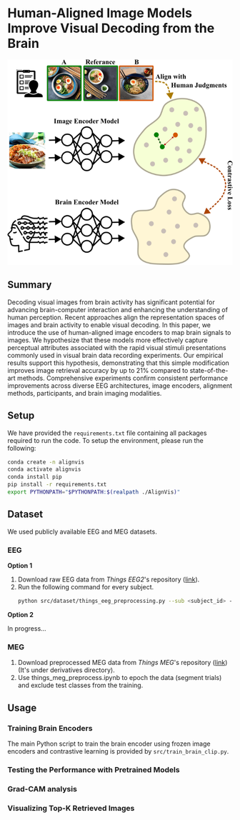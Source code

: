 # Human-Aligned Image Models Improve Visual Decoding from the Brain

<div align="center">
  <img src="https://github.com/NonaRjb/AlignVis/blob/main/overview.png?raw=true" alt="alt text" width="800"/>
</div>

## Summary

Decoding visual images from brain activity has significant potential for advancing brain-computer interaction and enhancing the understanding of human perception. Recent approaches align the representation spaces of images and brain activity to enable visual decoding. In this paper, we introduce the use of human-aligned image encoders to map brain signals to images. We hypothesize that these models more effectively capture perceptual attributes associated with the rapid visual stimuli presentations commonly used in visual brain data recording experiments. Our empirical results support this hypothesis, demonstrating that this simple modification improves image retrieval accuracy by up to 21\% compared to state-of-the-art methods. Comprehensive experiments confirm consistent performance improvements across diverse EEG architectures, image encoders, alignment methods, participants, and brain imaging modalities.

## Setup
We have provided the `requirements.txt` file containing all packages required to run the code. To setup the environment, please run the following:

```bash
conda create -n alignvis
conda activate alignvis
conda install pip
pip install -r requirements.txt
export PYTHONPATH="$PYTHONPATH:$(realpath ./AlignVis)"
```
## Dataset
We used publicly available EEG and MEG datasets. 
### EEG 
**Option 1**

1. Download raw EEG data from *Things EEG2*'s repository ([link](https://osf.io/3jk45/)). 
2. Run the following command for every subject.
   ```bash
   python src/dataset/things_eeg_preprocessing.py --sub <subject_id> --n_ses 4 --sfreq 250 --mvnn_dim epochs --project_dir <path/to/the/data/directory>
   ```
**Option 2**

In progress...

### MEG
1. Download preprocessed MEG data from *Things MEG*'s repository ([link](https://openneuro.org/datasets/ds004212)) (It's under derivatives directory).
2. Use things_meg_preprocess.ipynb to epoch the data (segment trials) and exclude test classes from the training.
## Usage
### Training Brain Encoders
The main Python script to train the brain encoder using frozen image encoders and contrastive learning is provided by `src/train_brain_clip.py`.
### Testing the Performance with Pretrained Models
### Grad-CAM analysis
### Visualizing Top-K Retrieved Images

